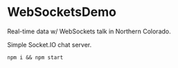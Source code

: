 # WebSocketsDemo
Real-time data w/ WebSockets talk in Northern Colorado.

Simple Socket.IO chat server.

```
npm i && npm start
```

